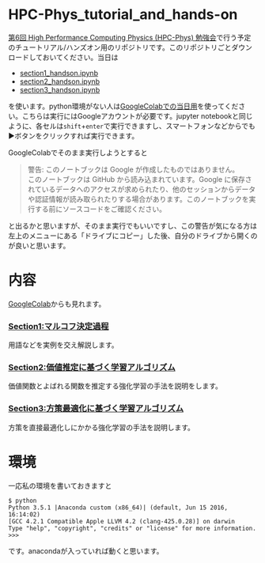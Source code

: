 # HPC-Phys_tutorial_and_hands-on

[第6回 High Performance Computing Physics (HPC-Phys) 勉強会](http://hpc-phys.kek.jp/workshop/workshop200131.html)で行う予定のチュートリアル/ハンズオン用のリポジトリです。このリポジトリごとダウンロードしておいてください。当日は
* [section1_handson.ipynb](https://github.com/AkinoriTanaka-phys/HPC-Phys_tutorial_and_hands-on/blob/master/section1_handson.ipynb)
* [section2_handson.ipynb](https://github.com/AkinoriTanaka-phys/HPC-Phys_tutorial_and_hands-on/blob/master/section2_handson.ipynb)
* [section3_handson.ipynb](https://github.com/AkinoriTanaka-phys/HPC-Phys_tutorial_and_hands-on/blob/master/section3_handson.ipynb)

を使います。python環境がない人は[GoogleColabでの当日用](https://colab.research.google.com/github/AkinoriTanaka-phys/HPC-Phys_tutorial_and_hands-on/blob/master/handson_for_colab.ipynb)を使ってください。こちらは実行にはGoogleアカウントが必要です。jupyter notebookと同じように、各セルは`shift`+`enter`で実行できますし、スマートフォンなどからでも▶ボタンをクリックすれば実行できます。

GoogleColabでそのまま実行しようとすると
>警告: このノートブックは Google が作成したものではありません。<br>
このノートブックは GitHub から読み込まれています。Google に保存されているデータへのアクセスが求められたり、他のセッションからデータや認証情報が読み取られたりする場合があります。このノートブックを実行する前にソースコードをご確認ください。

と出るかと思いますが、そのまま実行でもいいですし、この警告が気になる方は左上のメニューにある「ドライブにコピー」した後、自分のドライブから開くのが良いと思います。

# 内容

[GoogleColab](https://colab.research.google.com/github/AkinoriTanaka-phys/HPC-Phys_tutorial_and_hands-on/blob/master/for_colab.ipynb)からも見れます。

### **[Section1:マルコフ決定過程](https://github.com/AkinoriTanaka-phys/HPC-Phys_tutorial_and_hands-on/blob/master/section1.ipynb)**

 用語などを実例を交え解説します。

### **[Section2:価値推定に基づく学習アルゴリズム](https://github.com/AkinoriTanaka-phys/HPC-Phys_tutorial_and_hands-on/blob/master/section2.ipynb)**

 価値関数とよばれる関数を推定する強化学習の手法を説明をします。

### **[Section3:方策最適化に基づく学習アルゴリズム](https://github.com/AkinoriTanaka-phys/HPC-Phys_tutorial_and_hands-on/blob/master/section3.ipynb)**

方策を直接最適化しにかかる強化学習の手法を説明します。

# 環境
一応私の環境を書いておきますと
```
$ python
Python 3.5.1 |Anaconda custom (x86_64)| (default, Jun 15 2016, 16:14:02) 
[GCC 4.2.1 Compatible Apple LLVM 4.2 (clang-425.0.28)] on darwin
Type "help", "copyright", "credits" or "license" for more information.
>>>
```
です。anacondaが入っていれば動くと思います。
